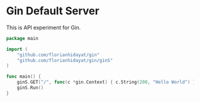# Gin Default Server

This is API experiment for Gin.

```go
package main

import (
	"github.com/florianhidayat/gin"
	"github.com/florianhidayat/gin/ginS"
)

func main() {
	ginS.GET("/", func(c *gin.Context) { c.String(200, "Hello World") })
	ginS.Run()
}
```
